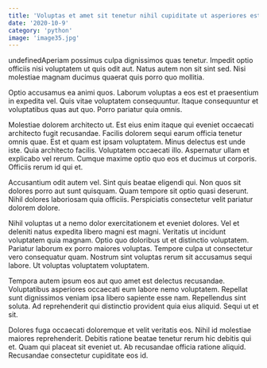 ```yaml
---
title: 'Voluptas et amet sit tenetur nihil cupiditate ut asperiores est.'
date: '2020-10-9'
category: 'python'
image: 'image35.jpg'
---
```


undefinedAperiam possimus culpa dignissimos quas tenetur. Impedit optio officiis nisi voluptatem ut quis odit aut. Natus autem non sit sint sed. Nisi molestiae magnam ducimus quaerat quis porro quo mollitia.
 Optio accusamus ea animi quos. Laborum voluptas a eos est et praesentium in expedita vel. Quis vitae voluptatem consequuntur. Itaque consequuntur et voluptatibus quas aut quo. Porro pariatur quia omnis.
 Molestiae dolorem architecto ut. Est eius enim itaque qui eveniet occaecati architecto fugit recusandae. Facilis dolorem sequi earum officia tenetur omnis quae. Est et quam est ipsam voluptatem. Minus delectus est unde iste.
Quia architecto facilis. Voluptatem occaecati illo. Aspernatur ullam et explicabo vel rerum. Cumque maxime optio quo eos et ducimus ut corporis. Officiis rerum id qui et.
 Accusantium odit autem vel. Sint quis beatae eligendi qui. Non quos sit dolores porro aut sunt quisquam. Quam tempore sit optio quasi deserunt. Nihil dolores laboriosam quia officiis. Perspiciatis consectetur velit pariatur dolorem dolore.
 Nihil voluptas ut a nemo dolor exercitationem et eveniet dolores. Vel et deleniti natus expedita libero magni est magni. Veritatis ut incidunt voluptatem quia magnam.
Optio quo doloribus ut et distinctio voluptatem. Pariatur laborum ex porro maiores voluptas. Tempore culpa ut consectetur vero consequatur quam. Nostrum sint voluptas rerum sit accusamus sequi labore. Ut voluptas voluptatem voluptatem.
 Tempora autem ipsum eos aut quo amet est delectus recusandae. Voluptatibus asperiores occaecati eum labore nemo voluptatem. Repellat sunt dignissimos veniam ipsa libero sapiente esse nam. Repellendus sint soluta. Ad reprehenderit qui distinctio provident quia eius aliquid. Sequi ut et sit.
 Dolores fuga occaecati doloremque et velit veritatis eos. Nihil id molestiae maiores reprehenderit. Debitis ratione beatae tenetur rerum hic debitis qui et. Quam qui placeat sit eveniet ut. Ab recusandae officia ratione aliquid. Recusandae consectetur cupiditate eos id.

